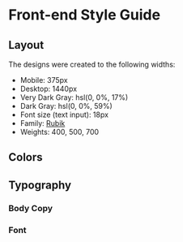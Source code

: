 # Front-end Style Guide

## Layout

The designs were created to the following widths:

- Mobile: 375px
- Desktop: 1440px
- Very Dark Gray: hsl(0, 0%, 17%)
- Dark Gray: hsl(0, 0%, 59%)
- Font size (text input): 18px
- Family: [Rubik](https://fonts.google.com/specimen/Rubik)
- Weights: 400, 500, 700

## Colors



## Typography

### Body Copy


### Font


